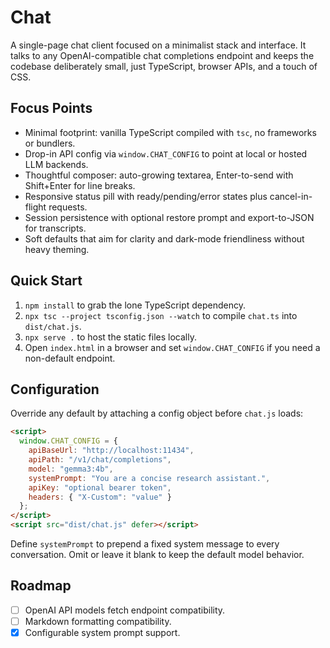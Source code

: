 # Chat

A single-page chat client focused on a minimalist stack and interface. It talks to any OpenAI-compatible chat completions endpoint and keeps the codebase deliberately small, just TypeScript, browser APIs, and a touch of CSS.

## Focus Points
- Minimal footprint: vanilla TypeScript compiled with `tsc`, no frameworks or bundlers.
- Drop-in API config via `window.CHAT_CONFIG` to point at local or hosted LLM backends.
- Thoughtful composer: auto-growing textarea, Enter-to-send with Shift+Enter for line breaks.
- Responsive status pill with ready/pending/error states plus cancel-in-flight requests.
- Session persistence with optional restore prompt and export-to-JSON for transcripts.
- Soft defaults that aim for clarity and dark-mode friendliness without heavy theming.

## Quick Start
1. `npm install` to grab the lone TypeScript dependency.
2. `npx tsc --project tsconfig.json --watch` to compile `chat.ts` into `dist/chat.js`.
3. `npx serve .` to host the static files locally.
4. Open `index.html` in a browser and set `window.CHAT_CONFIG` if you need a non-default endpoint.

## Configuration
Override any default by attaching a config object before `chat.js` loads:

```html
<script>
  window.CHAT_CONFIG = {
    apiBaseUrl: "http://localhost:11434",
    apiPath: "/v1/chat/completions",
    model: "gemma3:4b",
    systemPrompt: "You are a concise research assistant.",
    apiKey: "optional bearer token",
    headers: { "X-Custom": "value" }
  };
</script>
<script src="dist/chat.js" defer></script>
```

Define `systemPrompt` to prepend a fixed system message to every conversation. Omit or leave it blank to keep the default model behavior.

## Roadmap
- [ ] OpenAI API models fetch endpoint compatibility.
- [ ] Markdown formatting compatibility.
- [x] Configurable system prompt support.

